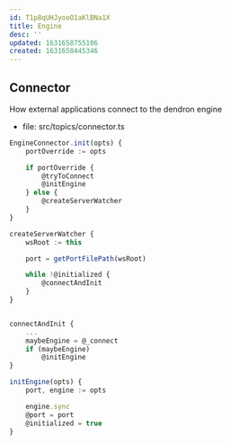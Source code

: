 ```yaml
---
id: T1p8qUHJyooO1aKlBNa1X
title: Engine
desc: ''
updated: 1631658755106
created: 1631658445346
---
```



## Connector

How external applications connect to the dendron engine


- file: src/topics/connector.ts
```ts
EngineConnector.init(opts) {
    portOverride := opts

    if portOverride {
        @tryToConnect
        @initEngine
    } else {
        @createServerWatcher
    }
}

createServerWatcher {
    wsRoot := this

    port = getPortFilePath(wsRoot)

    while !@initialized {
        @connectAndInit
    }
}


connectAndInit {
    ...
    maybeEngine = @_connect
    if (maybeEngine)
        @initEngine
}

initEngine(opts) {
    port, engine := opts

    engine.sync
    @port = port
    @initialized = true
}
```
